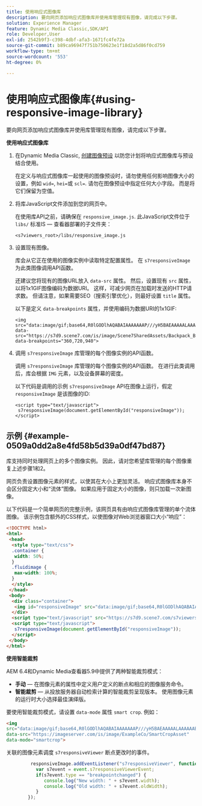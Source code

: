 ```yaml
---
title: 使用响应式图像库
description: 要向网页添加响应式图像库并使用库管理现有图像，请完成以下步骤。
solution: Experience Manager
feature: Dynamic Media Classic,SDK/API
role: Developer,User
exl-id: 2542b9f3-c398-4dbf-afa3-1671fc4fe72a
source-git-commit: b89ca96947f751b750623e1f18d2a5d86f0cd759
workflow-type: tm+mt
source-wordcount: '553'
ht-degree: 0%

---
```


# 使用响应式图像库{#using-responsive-image-library}

要向网页添加响应式图像库并使用库管理现有图像，请完成以下步骤。

**使用响应式图像库**

1. 在Dynamic Media Classic, [创建图像预设](https://experienceleague.adobe.com/docs/dynamic-media-classic/using/image-sizing/setting-image-presets.html#image-sizing) 以防您计划将响应式图像库与预设结合使用。

   在定义与响应式图像库一起使用的图像预设时，请勿使用任何影响图像大小的设置，例如 `wid=`, `hei=`或 `scl=`. 请勿在图像预设中指定任何大小字段。 而是将它们保留为空值。
1. 将库JavaScript文件添加到您的网页中。

   在使用库API之前，请确保在 `responsive_image.js`. 此JavaScript文件位于 `libs/` 标准IS — 查看器部署的子文件夹：

   `<s7viewers_root>/libs/responsive_image.js`
1. 设置现有图像。

   库会从它正在使用的图像实例中读取特定配置属性。 在 `s7responsiveImage` 为此类图像调用API函数。

   还建议您将现有的图像URL放入 `data-src` 属性。 然后，设置现有 `src` 属性，以将1x1GIF图像编码为数据URI。 这样，可减少网页在加载时发送的HTTP请求数。 但请注意，如果需要SEO（搜索引擎优化），则最好设置 `title` 属性。

   以下是定义 `data-breakpoints` 属性，并使用编码为数据URI的1x1GIF:

   ```
   <img src="data:image/gif;base64,R0lGODlhAQABAIAAAAAAAP///yH5BAEAAAAALAAAAAABAAEAAAIBRAA7" data-src="https://s7d9.scene7.com/is/image/Scene7SharedAssets/Backpack_B" data-breakpoints="360,720,940">
   ```

1. 调用 `s7responsiveImage` 库管理的每个图像实例的API函数。

   调用 `s7responsiveImage` 库管理的每个图像实例的API函数。 在进行此类调用后，库会根据 `IMG` 元素，以及设备屏幕的密度。

   以下代码是调用的示例 `s7responsiveImage` API在图像上运行，假定 `responsiveImage` 是该图像的ID:

   ```
   <script type="text/javascript"> 
    s7responsiveImage(document.getElementById("responsiveImage")); 
   </script>
   ```

## 示例 {#example-0509a0dd2a8e4fd58b5d39a0df47bd87}

库支持同时处理网页上的多个图像实例。 因此，请对您希望库管理的每个图像重复上述步骤1和2。

网页负责设置图像元素的样式，以使其在大小上更加灵活。 响应式图像库本身不会区分固定大小和“流体”图像。 如果应用于固定大小的图像，则只加载一次新图像。

以下代码是一个简单网页的完整示例，该网页具有由响应式图像库管理的单个流体图像。 该示例包含额外的CSS样式，以使图像对Web浏览器窗口大小“响应”：

```html {.line-numbers}
<!DOCTYPE html> 
<html> 
 <head> 
  <style type="text/css"> 
  .container { 
   width: 50%; 
  } 
  .fluidimage { 
   max-width: 100%; 
  } 
  </style> 
 </head> 
 <body> 
  <div class="container"> 
   <img id="responsiveImage" src="data:image/gif;base64,R0lGODlhAQABAIAAAAAAAP///yH5BAEAAAAALAAAAAABAAEAAAIBRAA7" data-src="https://s7d9.scene7.com/is/image/Scene7SharedAssets/Backpack_B" data-breakpoints="200,400,600,800" class="fluidimage"> 
  </div> 
  <script type="text/javascript" src="https://s7d9.scene7.com/s7viewers/libs/responsive_image.js"></script> 
  <script type="text/javascript"> 
   s7responsiveImage(document.getElementById("responsiveImage")); 
  </script> 
 </body> 
</html>
```

**使用智能裁剪**

AEM 6.4和Dynamic Media查看器5.9中提供了两种智能裁剪模式：

* **手动**  — 在图像元素的属性中定义用户定义的断点和相应的图像服务命令。
* **智能裁剪**  — 从投放服务器自动检索计算的智能裁剪呈现版本。 使用图像元素的运行时大小选择最佳演绎版。

要使用智能裁剪模式，请设置 `data-mode` 属性 `smart crop`. 例如：

```html {.line-numbers}
<img 
src="data:image/gif;base64,R0lGODlhAQABAIAAAAAAAP///yH5BAEAAAAALAAAAAABAAEAAAIBRAA7" 
data-src="https://imageserver.com/is/image/ExampleCo/SmartCropAsset" 
data-mode="smartcrop">
```

关联的图像元素调度 `s7responsiveViewer` 断点更改时的事件。

```javascript {.line-numbers}
         responsiveImage.addEventListener("s7responsiveViewer", function (event) { 
           var s7event = event.s7responsiveViewerEvent; 
           if(s7event.type == "breakpointchanged") { 
              console.log("New width: " + s7event.width); 
              console.log("Old width: " + s7event.oldWidth); 
           } 
        });
```
